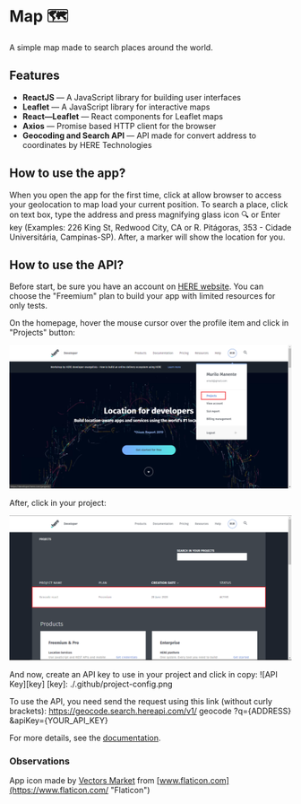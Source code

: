 # Map :world_map:

A simple map made to search places around the world.

## Features

* __ReactJS__ — A JavaScript library for building user interfaces
* __Leaflet__ — A JavaScript library for interactive maps
* __React—Leaflet__ — React components for Leaflet maps
* __Axios__ — Promise based HTTP client for the browser
* __Geocoding and Search API__ — API made for convert address to coordinates by HERE Technologies

## How to use the app?

When you open the app for the first time, click at allow browser to access your geolocation to map load your current position. To search a place, click on text box, type the address and press magnifying glass icon :mag: or Enter key (Examples: 226 King St, Redwood City, CA or R. Pitágoras, 353 - Cidade Universitária, Campinas-SP). After, a marker will show the location for you.

## How to use the API?

Before start, be sure you have an account on [HERE website](https://developer.here.com/). You can choose the "Freemium" plan to build your app with limited resources for only tests.

On the homepage, hover the mouse cursor over the profile item and click in "Projects" button:

![Homepage](./.github/homepage.png)

After, click in your project:

![Your Project](./.github/my-projects.png)

And now, create an API key to use in your project and click in copy:
![API Key][key]
[key]: ./.github/project-config.png

To use the API, you need send the request using this link (without curly brackets): https://geocode.search.hereapi.com/v1/
geocode
?q={ADDRESS}
&apiKey={YOUR_API_KEY}

For more details, see the [documentation](https://developer.here.com/documentation).

### Observations

App icon made by [Vectors Market](https://www.flaticon.com/authors/vectors-market "Vectors Market") from [www.flaticon.com](https://www.flaticon.com/ "Flaticon")